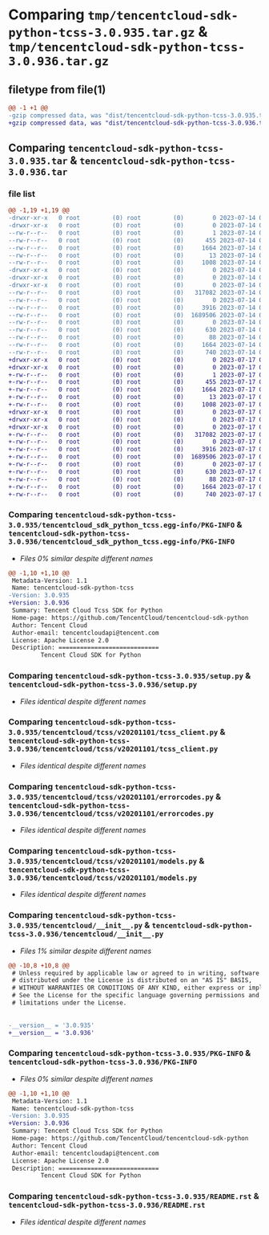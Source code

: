 # Comparing `tmp/tencentcloud-sdk-python-tcss-3.0.935.tar.gz` & `tmp/tencentcloud-sdk-python-tcss-3.0.936.tar.gz`

## filetype from file(1)

```diff
@@ -1 +1 @@
-gzip compressed data, was "dist/tencentcloud-sdk-python-tcss-3.0.935.tar", last modified: Fri Jul 14 00:39:32 2023, max compression
+gzip compressed data, was "dist/tencentcloud-sdk-python-tcss-3.0.936.tar", last modified: Mon Jul 17 00:36:12 2023, max compression
```

## Comparing `tencentcloud-sdk-python-tcss-3.0.935.tar` & `tencentcloud-sdk-python-tcss-3.0.936.tar`

### file list

```diff
@@ -1,19 +1,19 @@
-drwxr-xr-x   0 root         (0) root         (0)        0 2023-07-14 00:39:32.000000 tencentcloud-sdk-python-tcss-3.0.935/
-drwxr-xr-x   0 root         (0) root         (0)        0 2023-07-14 00:39:32.000000 tencentcloud-sdk-python-tcss-3.0.935/tencentcloud_sdk_python_tcss.egg-info/
--rw-r--r--   0 root         (0) root         (0)        1 2023-07-14 00:39:32.000000 tencentcloud-sdk-python-tcss-3.0.935/tencentcloud_sdk_python_tcss.egg-info/dependency_links.txt
--rw-r--r--   0 root         (0) root         (0)      455 2023-07-14 00:39:32.000000 tencentcloud-sdk-python-tcss-3.0.935/tencentcloud_sdk_python_tcss.egg-info/SOURCES.txt
--rw-r--r--   0 root         (0) root         (0)     1664 2023-07-14 00:39:32.000000 tencentcloud-sdk-python-tcss-3.0.935/tencentcloud_sdk_python_tcss.egg-info/PKG-INFO
--rw-r--r--   0 root         (0) root         (0)       13 2023-07-14 00:39:32.000000 tencentcloud-sdk-python-tcss-3.0.935/tencentcloud_sdk_python_tcss.egg-info/top_level.txt
--rw-r--r--   0 root         (0) root         (0)     1008 2023-07-14 00:39:31.000000 tencentcloud-sdk-python-tcss-3.0.935/setup.py
-drwxr-xr-x   0 root         (0) root         (0)        0 2023-07-14 00:39:32.000000 tencentcloud-sdk-python-tcss-3.0.935/tencentcloud/
-drwxr-xr-x   0 root         (0) root         (0)        0 2023-07-14 00:39:32.000000 tencentcloud-sdk-python-tcss-3.0.935/tencentcloud/tcss/
-drwxr-xr-x   0 root         (0) root         (0)        0 2023-07-14 00:39:32.000000 tencentcloud-sdk-python-tcss-3.0.935/tencentcloud/tcss/v20201101/
--rw-r--r--   0 root         (0) root         (0)   317082 2023-07-14 00:39:31.000000 tencentcloud-sdk-python-tcss-3.0.935/tencentcloud/tcss/v20201101/tcss_client.py
--rw-r--r--   0 root         (0) root         (0)        0 2023-07-14 00:39:31.000000 tencentcloud-sdk-python-tcss-3.0.935/tencentcloud/tcss/v20201101/__init__.py
--rw-r--r--   0 root         (0) root         (0)     3916 2023-07-14 00:39:31.000000 tencentcloud-sdk-python-tcss-3.0.935/tencentcloud/tcss/v20201101/errorcodes.py
--rw-r--r--   0 root         (0) root         (0)  1689506 2023-07-14 00:39:31.000000 tencentcloud-sdk-python-tcss-3.0.935/tencentcloud/tcss/v20201101/models.py
--rw-r--r--   0 root         (0) root         (0)        0 2023-07-14 00:39:31.000000 tencentcloud-sdk-python-tcss-3.0.935/tencentcloud/tcss/__init__.py
--rw-r--r--   0 root         (0) root         (0)      630 2023-07-14 00:39:31.000000 tencentcloud-sdk-python-tcss-3.0.935/tencentcloud/__init__.py
--rw-r--r--   0 root         (0) root         (0)       88 2023-07-14 00:39:32.000000 tencentcloud-sdk-python-tcss-3.0.935/setup.cfg
--rw-r--r--   0 root         (0) root         (0)     1664 2023-07-14 00:39:32.000000 tencentcloud-sdk-python-tcss-3.0.935/PKG-INFO
--rw-r--r--   0 root         (0) root         (0)      740 2023-07-14 00:39:31.000000 tencentcloud-sdk-python-tcss-3.0.935/README.rst
+drwxr-xr-x   0 root         (0) root         (0)        0 2023-07-17 00:36:12.000000 tencentcloud-sdk-python-tcss-3.0.936/
+drwxr-xr-x   0 root         (0) root         (0)        0 2023-07-17 00:36:12.000000 tencentcloud-sdk-python-tcss-3.0.936/tencentcloud_sdk_python_tcss.egg-info/
+-rw-r--r--   0 root         (0) root         (0)        1 2023-07-17 00:36:12.000000 tencentcloud-sdk-python-tcss-3.0.936/tencentcloud_sdk_python_tcss.egg-info/dependency_links.txt
+-rw-r--r--   0 root         (0) root         (0)      455 2023-07-17 00:36:12.000000 tencentcloud-sdk-python-tcss-3.0.936/tencentcloud_sdk_python_tcss.egg-info/SOURCES.txt
+-rw-r--r--   0 root         (0) root         (0)     1664 2023-07-17 00:36:12.000000 tencentcloud-sdk-python-tcss-3.0.936/tencentcloud_sdk_python_tcss.egg-info/PKG-INFO
+-rw-r--r--   0 root         (0) root         (0)       13 2023-07-17 00:36:12.000000 tencentcloud-sdk-python-tcss-3.0.936/tencentcloud_sdk_python_tcss.egg-info/top_level.txt
+-rw-r--r--   0 root         (0) root         (0)     1008 2023-07-17 00:36:12.000000 tencentcloud-sdk-python-tcss-3.0.936/setup.py
+drwxr-xr-x   0 root         (0) root         (0)        0 2023-07-17 00:36:12.000000 tencentcloud-sdk-python-tcss-3.0.936/tencentcloud/
+drwxr-xr-x   0 root         (0) root         (0)        0 2023-07-17 00:36:12.000000 tencentcloud-sdk-python-tcss-3.0.936/tencentcloud/tcss/
+drwxr-xr-x   0 root         (0) root         (0)        0 2023-07-17 00:36:12.000000 tencentcloud-sdk-python-tcss-3.0.936/tencentcloud/tcss/v20201101/
+-rw-r--r--   0 root         (0) root         (0)   317082 2023-07-17 00:36:12.000000 tencentcloud-sdk-python-tcss-3.0.936/tencentcloud/tcss/v20201101/tcss_client.py
+-rw-r--r--   0 root         (0) root         (0)        0 2023-07-17 00:36:12.000000 tencentcloud-sdk-python-tcss-3.0.936/tencentcloud/tcss/v20201101/__init__.py
+-rw-r--r--   0 root         (0) root         (0)     3916 2023-07-17 00:36:12.000000 tencentcloud-sdk-python-tcss-3.0.936/tencentcloud/tcss/v20201101/errorcodes.py
+-rw-r--r--   0 root         (0) root         (0)  1689506 2023-07-17 00:36:12.000000 tencentcloud-sdk-python-tcss-3.0.936/tencentcloud/tcss/v20201101/models.py
+-rw-r--r--   0 root         (0) root         (0)        0 2023-07-17 00:36:12.000000 tencentcloud-sdk-python-tcss-3.0.936/tencentcloud/tcss/__init__.py
+-rw-r--r--   0 root         (0) root         (0)      630 2023-07-17 00:36:12.000000 tencentcloud-sdk-python-tcss-3.0.936/tencentcloud/__init__.py
+-rw-r--r--   0 root         (0) root         (0)       88 2023-07-17 00:36:12.000000 tencentcloud-sdk-python-tcss-3.0.936/setup.cfg
+-rw-r--r--   0 root         (0) root         (0)     1664 2023-07-17 00:36:12.000000 tencentcloud-sdk-python-tcss-3.0.936/PKG-INFO
+-rw-r--r--   0 root         (0) root         (0)      740 2023-07-17 00:36:12.000000 tencentcloud-sdk-python-tcss-3.0.936/README.rst
```

### Comparing `tencentcloud-sdk-python-tcss-3.0.935/tencentcloud_sdk_python_tcss.egg-info/PKG-INFO` & `tencentcloud-sdk-python-tcss-3.0.936/tencentcloud_sdk_python_tcss.egg-info/PKG-INFO`

 * *Files 0% similar despite different names*

```diff
@@ -1,10 +1,10 @@
 Metadata-Version: 1.1
 Name: tencentcloud-sdk-python-tcss
-Version: 3.0.935
+Version: 3.0.936
 Summary: Tencent Cloud Tcss SDK for Python
 Home-page: https://github.com/TencentCloud/tencentcloud-sdk-python
 Author: Tencent Cloud
 Author-email: tencentcloudapi@tencent.com
 License: Apache License 2.0
 Description: ============================
         Tencent Cloud SDK for Python
```

### Comparing `tencentcloud-sdk-python-tcss-3.0.935/setup.py` & `tencentcloud-sdk-python-tcss-3.0.936/setup.py`

 * *Files identical despite different names*

### Comparing `tencentcloud-sdk-python-tcss-3.0.935/tencentcloud/tcss/v20201101/tcss_client.py` & `tencentcloud-sdk-python-tcss-3.0.936/tencentcloud/tcss/v20201101/tcss_client.py`

 * *Files identical despite different names*

### Comparing `tencentcloud-sdk-python-tcss-3.0.935/tencentcloud/tcss/v20201101/errorcodes.py` & `tencentcloud-sdk-python-tcss-3.0.936/tencentcloud/tcss/v20201101/errorcodes.py`

 * *Files identical despite different names*

### Comparing `tencentcloud-sdk-python-tcss-3.0.935/tencentcloud/tcss/v20201101/models.py` & `tencentcloud-sdk-python-tcss-3.0.936/tencentcloud/tcss/v20201101/models.py`

 * *Files identical despite different names*

### Comparing `tencentcloud-sdk-python-tcss-3.0.935/tencentcloud/__init__.py` & `tencentcloud-sdk-python-tcss-3.0.936/tencentcloud/__init__.py`

 * *Files 1% similar despite different names*

```diff
@@ -10,8 +10,8 @@
 # Unless required by applicable law or agreed to in writing, software
 # distributed under the License is distributed on an "AS IS" BASIS,
 # WITHOUT WARRANTIES OR CONDITIONS OF ANY KIND, either express or implied.
 # See the License for the specific language governing permissions and
 # limitations under the License.
 
 
-__version__ = '3.0.935'
+__version__ = '3.0.936'
```

### Comparing `tencentcloud-sdk-python-tcss-3.0.935/PKG-INFO` & `tencentcloud-sdk-python-tcss-3.0.936/PKG-INFO`

 * *Files 0% similar despite different names*

```diff
@@ -1,10 +1,10 @@
 Metadata-Version: 1.1
 Name: tencentcloud-sdk-python-tcss
-Version: 3.0.935
+Version: 3.0.936
 Summary: Tencent Cloud Tcss SDK for Python
 Home-page: https://github.com/TencentCloud/tencentcloud-sdk-python
 Author: Tencent Cloud
 Author-email: tencentcloudapi@tencent.com
 License: Apache License 2.0
 Description: ============================
         Tencent Cloud SDK for Python
```

### Comparing `tencentcloud-sdk-python-tcss-3.0.935/README.rst` & `tencentcloud-sdk-python-tcss-3.0.936/README.rst`

 * *Files identical despite different names*

